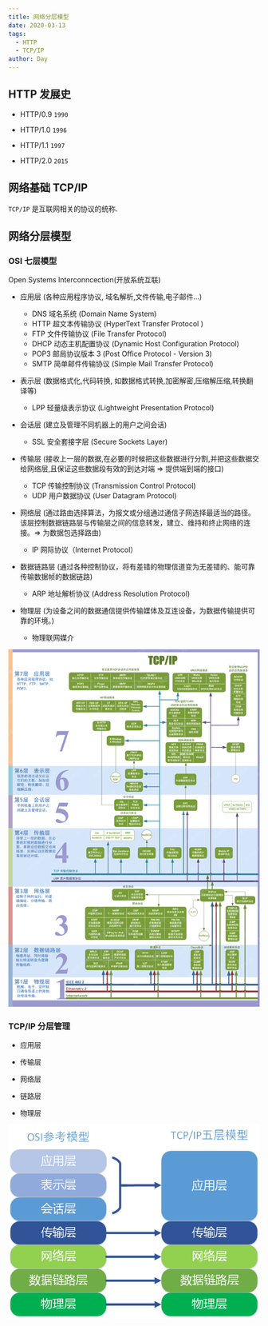 ```yaml
---
title: 网络分层模型
date: 2020-03-13
tags:
  - HTTP
  - TCP/IP
author: Day
---
```


## HTTP 发展史

- HTTP/0.9 `1990`

- HTTP/1.0 `1996`

- HTTP/1.1 `1997`

- HTTP/2.0 `2015`

## 网络基础 TCP/IP

`TCP/IP` 是互联网相关的协议的统称.

## 网络分层模型

### OSI 七层模型

Open Systems Interconncection(开放系统互联)

- 应用层 (各种应用程序协议, 域名解析,文件传输,电子邮件...)

  - DNS 域名系统 (Domain Name System)
  - HTTP 超文本传输协议 (HyperText Transfer Protocol )
  - FTP 文件传输协议 (File Transfer Protocol)
  - DHCP 动态主机配置协议 (Dynamic Host Configuration Protocol)
  - POP3 邮局协议版本 3 (Post Office Protocol - Version 3)
  - SMTP 简单邮件传输协议 (Simple Mail Transfer Protocol)

- 表示层 (数据格式化,代码转换, 如数据格式转换,加密解密,压缩解压缩,转换翻译等)

  - LPP 轻量级表示协议 (Lightweight Presentation Protocol)

- 会话层 (建立及管理不同机器上的用户之间会话)

  - SSL 安全套接字层 (Secure Sockets Layer)

- 传输层 (接收上一层的数据,在必要的时候把这些数据进行分割,并把这些数据交给网络层,且保证这些数据段有效的到达对端 => 提供端到端的接口)

  - TCP 传输控制协议 (Transmission Control Protocol)
  - UDP 用户数据协议 (User Datagram Protocol)

- 网络层 (通过路由选择算法，为报文或分组通过通信子网选择最适当的路径。该层控制数据链路层与传输层之间的信息转发，建立、维持和终止网络的连接。=> 为数据包选择路由)

  - IP 网际协议（Internet Protocol）

- 数据链路层 (通过各种控制协议，将有差错的物理信道变为无差错的、能可靠传输数据帧的数据链路)

  - ARP 地址解析协议 (Address Resolution Protocol)

- 物理层 (为设备之间的数据通信提供传输媒体及互连设备，为数据传输提供可靠的环境。)
  - 物理联网媒介

![OSI](/http/OSI.png)

### TCP/IP 分层管理

- 应用层

- 传输层

- 网络层

- 链路层

- 物理层

![OSI](/http/tcpip.jpg)
